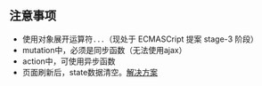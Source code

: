 ## 注意事项
* 使用对象展开运算符`...`（现处于 ECMASCript 提案 stage-3 阶段）
* mutation中，必须是同步函数（无法使用ajax）
* action中，可使用异步函数
* 页面刷新后，state数据清空。[解决方案](state持久化.md)
